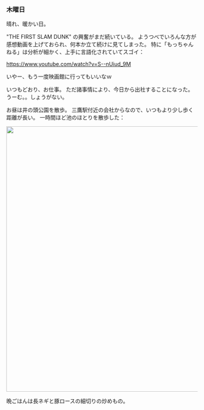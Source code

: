 ### 木曜日

晴れ、暖かい日。

"THE FIRST SLAM DUNK" の興奮がまだ続いている。
ようつべでいろんな方が感想動画を上げておられ、何本か立て続けに見てしまった。
特に「もっちゃんねる」は分析が細かく、上手に言語化されていてスゴイ：

https://www.youtube.com/watch?v=S--nUiud_9M

いやー、もう一度映画館に行ってもいいなｗ

いつもどおり、お仕事。
ただ諸事情により、今日から出社することになった。
うーむ。。しょうがない。

お昼は井の頭公園を散歩。
三鷹駅付近の会社からなので、いつもより少し歩く距離が長い。
一時間ほど池のほとりを散歩した：

<img src="https://i.imgur.com/ZLDoiX2.jpg" width="700">

晩ごはんは長ネギと豚ロースの細切りの炒めもの。